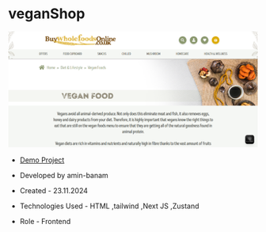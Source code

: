 # veganShop
![viewfinal](veganShop-pic.png)

- [Demo Project](https://vegan-shop-next.vercel.app/)

- Developed by amin-banam

- Created - 23.11.2024

- Technologies Used - HTML ,tailwind ,Next JS ,Zustand 

- Role - Frontend
